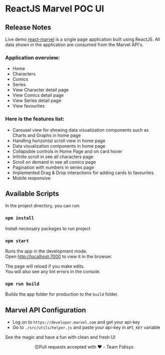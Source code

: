 # ReactJS Marvel POC UI

## Release Notes

Live demo [react-marvel](https://react-marvel-prasanth.netlify.com) is a single page application built using ReactJS. All data shown in the application are consumed from the Marvel API's.

### Application overview:
- Home
- Characters
- Comics
- Series
- View Character detail page
- View Comics detail page
- View Series detail page
- View favourites

### Here is the features list:

- Carousel view for showing data visualization components such as Charts and Graphs in home page
- Handling horizontal scroll view in home page
- Data visualization components in home page
- Collapsible controls in Home Page and on card hover
- Infinite scroll in see all characters page
- Scroll on demand in see all comics page
- Pagination with numbers in series page
- Implemented Drag & Drop interactions for adding cards to favourites
- Mobile responsive

## Available Scripts

In the project directory, you can run:

### `npm install`

Install necessary packages to run project

### `npm start`

Runs the app in the development mode.<br>
Open [http://localhost:7000](http://localhost:7000) to view it in the browser.

The page will reload if you make edits.<br>
You will also see any lint errors in the console.

### `npm run build`

Builds the app folder for production to the `build` folder.<br>

## Marvel API Configuration

- Log on to `https://developer.marvel.com` and get your api-key
- Go to `./src/utils/helper.js` and paste your api-key in `API_KEY` variable

See the magic and have a fun with clean and fresh UI

<p align="center">😊Pull requests accepted with ❤️ - Team Fidisys</p>